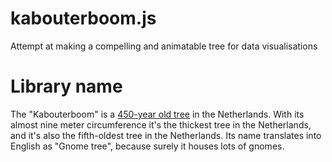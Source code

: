 # kabouterboom.js
Attempt at making a compelling and animatable tree for data visualisations

# Library name
The "Kabouterboom" is a [450-year old tree](https://upload.wikimedia.org/wikipedia/commons/6/63/Zicht_op_de_Kabouterboom%2C_een_tamme_kastanje_en_de_dikste_boom_van_Nederland_-_Beek_-_20537000_-_RCE.jpg) in the Netherlands.  With its almost nine meter circumference it's the thickest tree in the Netherlands, and it's also the fifth-oldest tree in the Netherlands.  Its name translates into English as "Gnome tree", because surely it houses lots of gnomes.